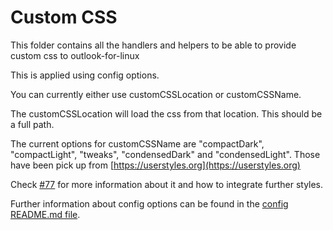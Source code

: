 # Custom CSS

This folder contains all the handlers and helpers to be able to provide custom css to outlook-for-linux

This is applied using config options.

You can currently either use customCSSLocation or customCSSName.

The customCSSLocation will load the css from that location. This should be a full path.

The current options for customCSSName are "compactDark", "compactLight", "tweaks", "condensedDark" and "condensedLight". Those have been pick up from [https://userstyles.org](https://userstyles.org)

Check [#77](https://github.com/mbu147/outlook-for-linux/issues/77) for more information about it and how to integrate further styles.

Further information about config options can be found in the [config README.md file](../config/README.md).
